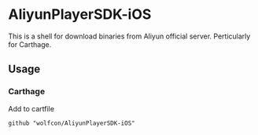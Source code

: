 # AliyunPlayerSDK-iOS
This is a shell for download binaries from Aliyun official server. Perticularly for Carthage.

## Usage

### Carthage

Add to cartfile
```shell
github "wolfcon/AliyunPlayerSDK-iOS"
```
